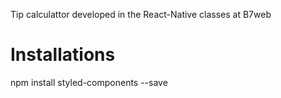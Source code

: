 Tip calculattor developed in the React-Native classes at B7web

# Installations

npm install styled-components --save